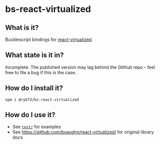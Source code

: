 # bs-react-virtualized

## What is it?
Bucklescript bindings for [react-virtualized](https://github.com/bvaughn/react-virtualized/).

## What state is it in?
Incomplete. The published version may lag behind the GitHub repo – feel free to file a bug if this is the case.

## How do I install it?
```
npm i @ryb73/bs-react-virtualized
```

## How do I use it?
* See [`test/`](test/) for examples
* See https://github.com/bvaughn/react-virtualized/ for original library docs
